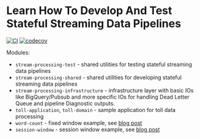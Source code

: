 # Learn How To Develop And Test Stateful Streaming Data Pipelines

[![CI](https://github.com/mkuthan/stream-processing/actions/workflows/ci.yml/badge.svg)](https://github.com/mkuthan/stream-processing/actions/workflows/ci.yml)
[![codecov](https://codecov.io/gh/mkuthan/stream-processing/branch/main/graph/badge.svg?token=V9HUU6OJGF)](https://codecov.io/gh/mkuthan/stream-processing)

Modules:

* `stream-processing-test` - shared utilities for testing stateful streaming data pipelines
* `stream-processing-shared` - shared utilities for developing stateful streaming data pipelines
* `stream-processing-infrastructure` - infrastructure layer with basic IOs like BigQuery/Pubsub 
and more specific IOs for handling Dead Letter Queue and pipeline Diagnostic outputs.
* `toll-application`, `toll-domain` - sample application for toll data processing
* `word-count` - fixed window example, see [blog post](http://mkuthan.github.io/blog/2022/01/28/stream-processing-part1/)
* `session-window` - session window example, see [blog post](http://mkuthan.github.io/blog/2022/03/08/stream-processing-part2/)
